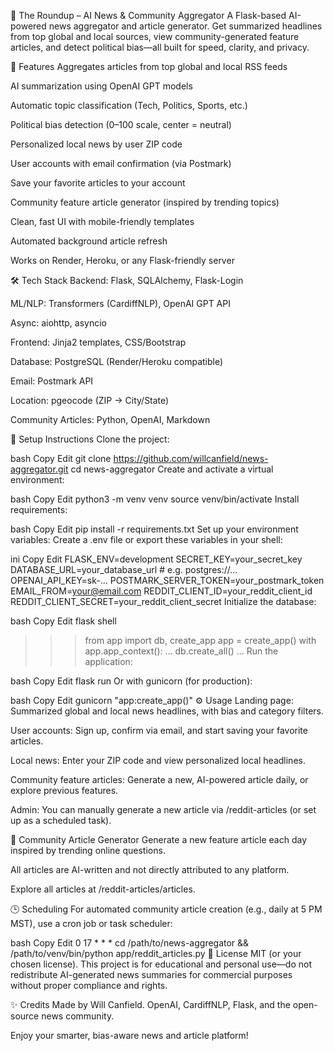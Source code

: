 📰 The Roundup – AI News & Community Aggregator
A Flask-based AI-powered news aggregator and article generator. Get summarized headlines from top global and local sources, view community-generated feature articles, and detect political bias—all built for speed, clarity, and privacy.

🚀 Features
Aggregates articles from top global and local RSS feeds

AI summarization using OpenAI GPT models

Automatic topic classification (Tech, Politics, Sports, etc.)

Political bias detection (0–100 scale, center = neutral)

Personalized local news by user ZIP code

User accounts with email confirmation (via Postmark)

Save your favorite articles to your account

Community feature article generator (inspired by trending topics)

Clean, fast UI with mobile-friendly templates

Automated background article refresh

Works on Render, Heroku, or any Flask-friendly server

🛠️ Tech Stack
Backend: Flask, SQLAlchemy, Flask-Login

ML/NLP: Transformers (CardiffNLP), OpenAI GPT API

Async: aiohttp, asyncio

Frontend: Jinja2 templates, CSS/Bootstrap

Database: PostgreSQL (Render/Heroku compatible)

Email: Postmark API

Location: pgeocode (ZIP → City/State)

Community Articles: Python, OpenAI, Markdown

🧪 Setup Instructions
Clone the project:

bash
Copy
Edit
git clone https://github.com/willcanfield/news-aggregator.git
cd news-aggregator
Create and activate a virtual environment:

bash
Copy
Edit
python3 -m venv venv
source venv/bin/activate
Install requirements:

bash
Copy
Edit
pip install -r requirements.txt
Set up your environment variables:
Create a .env file or export these variables in your shell:

ini
Copy
Edit
FLASK_ENV=development
SECRET_KEY=your_secret_key
DATABASE_URL=your_database_url  # e.g. postgres://...
OPENAI_API_KEY=sk-...
POSTMARK_SERVER_TOKEN=your_postmark_token
EMAIL_FROM=your@email.com
REDDIT_CLIENT_ID=your_reddit_client_id
REDDIT_CLIENT_SECRET=your_reddit_client_secret
Initialize the database:

bash
Copy
Edit
flask shell
>>> from app import db, create_app
>>> app = create_app()
>>> with app.app_context():
...     db.create_all()
... 
Run the application:

bash
Copy
Edit
flask run
Or with gunicorn (for production):

bash
Copy
Edit
gunicorn "app:create_app()"
⚙️ Usage
Landing page: Summarized global and local news headlines, with bias and category filters.

User accounts: Sign up, confirm via email, and start saving your favorite articles.

Local news: Enter your ZIP code and view personalized local headlines.

Community feature articles: Generate a new, AI-powered article daily, or explore previous features.

Admin: You can manually generate a new article via /reddit-articles (or set up as a scheduled task).

👥 Community Article Generator
Generate a new feature article each day inspired by trending online questions.

All articles are AI-written and not directly attributed to any platform.

Explore all articles at /reddit-articles/articles.

🕒 Scheduling
For automated community article creation (e.g., daily at 5 PM MST), use a cron job or task scheduler:

bash
Copy
Edit
0 17 * * * cd /path/to/news-aggregator && /path/to/venv/bin/python app/reddit_articles.py
📝 License
MIT (or your chosen license).
This project is for educational and personal use—do not redistribute AI-generated news summaries for commercial purposes without proper compliance and rights.

✨ Credits
Made by Will Canfield.
OpenAI, CardiffNLP, Flask, and the open-source news community.

Enjoy your smarter, bias-aware news and article platform!